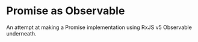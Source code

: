 # Promise as Observable

An attempt at making a Promise implementation using RxJS v5 Observable underneath.
